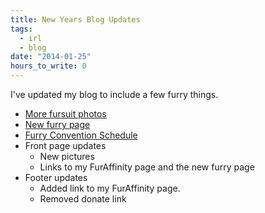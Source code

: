 ```yaml
---
title: New Years Blog Updates
tags:
  - irl
  - blog
date: "2014-01-25"
hours_to_write: 0
---
```


I've updated my blog to include a few furry things. 

* [More fursuit photos](/photos/tags/furries)
* [New furry page](/furry)
* [Furry Convention Schedule](/furry/conventions)
* Front page updates
  * New pictures
  * Links to my FurAffinity page and the new furry page
* Footer updates
  * Added link to my FurAffinity page. 
  * Removed donate link 

